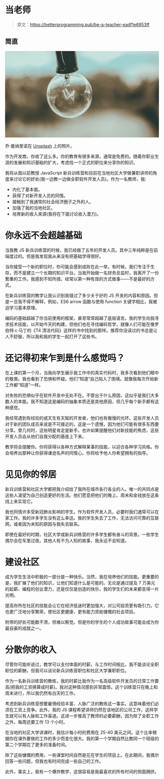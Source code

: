 # 当老师

> 原文：<https://betterprogramming.pub/be-a-teacher-eadf1e6953ff>

## 简直

![](img/b80f49e2dd325886f35a823e2d202dad.png)

乔·曼纳里诺在 [Unsplash](https://unsplash.com?utm_source=medium&utm_medium=referral) 上的照片。

作为开发商，你收了这么多。你的教育有很多来源，通常是免费的。随着你职业生涯的发展和知识基础的扩大，考虑找一个正式的职位来分享你的知识。

我将从我以前教授 JavaScript 新兵训练营和目前在当地社区大学做兼职讲师的角度来讨论它的好处(我一边教一边做全职软件开发人员)。作为一名教师，我:

*   内化了基本面。
*   获得了对新开发人员的同情。
*   接触到了我通常的社会经济圈子之外的人。
*   加强了我的当地社区。
*   培育新的收入来源(我将在下面讨论收入潜力)。

# 你永远不会超越基础

当我教 JS 新兵训练营的时候，我已经做了五年的开发人员。其中三年纯粹是在前端度过的。但是我发现我从来没有把基础学得很好。

当你接受一个新的职位时，你可能会感到成败在此一举。有时候，我们专注于生存，而不是建立一个长期的知识平台。当我开始做一名财务总监时，我离开了一份繁重的工作。我感到不知所措，经常以第一种有效的方式做事——不是最好的方式。

在新兵训练营的教学让我认识到我错过了多少关于好的 JS 开发的内容和原因。但是一旦我不得不解释，例如，ES6 arrow 函数与使用 function 关键字相比，我被迫学习基本原理。

编码的基础超越了你当前使用的框架，甚至常常超越了底层语言。我的学生向我寻求技术技能，以开始今天的构建，但他们也在寻找编码哲学，就像人们可能在像罗伯特·c·马丁的《T4 清洁代码》这样的书中找到的那样。推荐你没读过的书总是让人不舒服，所以我和我的学生一起打开了这些书。

# 还记得初来乍到是什么感觉吗？

在上课的第一个月，当我向学生展示我工作中的真实代码时，我多次看到他们眼中的敬畏。我也看到了恐惧和怀疑。他们“知道”自己陷入了困境。就像我每次开始新工作都“知道”一样。

对失败的恐惧似乎在软件开发中无处不在。不管出于什么原因，这似乎是我们大多数人的本能。我不知道这是编码的抽象本质还是其他原因，但几乎每个新手都有这种感觉。

我经常遇到有经验的或天生有天赋的开发者，他们也有傲慢的光环。这些开发人员对于新的团队成员来说是不可接近的，这是一个遗憾，因为他们可能有很多东西要分享。曾几何时，这些明星肯定是新手。也许如果提醒他们对新技能的焦虑，这些开发人员会从他们自我分配的基座上下来。

教学将会提醒你。你将获得以各种方式解释某事的技能，以迎合各种学习风格。你会培养出那种让你获得谦逊名声的同情心。你将给予他人你希望拥有的指导。

# 见见你的邻居

新兵训练营和社区大学都把我介绍给了我所在城市各行各业的人。唯一的共同点是这些人渴望为自己创造更好的生活。他们愿意把他们的晚上、周末和金钱放在这条线上来实现它。

我也同情许多受新冠肺炎影响的学生。作为软件开发人员，必要时我们通常可以在家工作。我的许多学生没有这么幸运。我的学生失去了工作，无法访问可靠的互联网，或者因为未知的原因与我失去联系。

即使在最好的时期，社区大学或新兵训练营的许多学生都有奋斗的背景。一些学生偶尔会在车里过夜。其他人有不为人知的故事，我永远不会知道。

# 建设社区

成为学生生活中积极的一部分是一种快乐。当然，我在培养他们的技能。更重要的是，我扩展了他们的知识，让他们知道什么是可能的。无论是通过提及 7 万美元的起薪、编程的创业潜力，还是仅仅是创造的快乐，我的学生们的未来都变得一片光明。

提高你所在社区的技能会让它在经济低迷时更加强大，对公司投资更有吸引力。它也更广泛地分享繁荣，使社区更健康，更有能力资助慷慨的社会项目。

附带的好处可能数不清，但难以察觉。但是你的学生的个人成功故事可能会成为你最自豪的成就之一。

# 分散你的收入

尽管你可能听说过，教学可以支付体面的时薪。与工作时间相比，我不能谈论全职职位的薪酬，但我可以谈论新兵训练营职位和社区大学兼职职位。

作为一名新兵训练营的教练，我的时薪比我作为一名高级软件开发员的日常工作要高(把我的工资换算成时薪)。我对这种情况感到非常震惊。这个训练营只在晚上和周末进行，所以我仍然有白天的工作。

考虑到新兵训练营想要雇佣经验丰富、人脉广泛的教练这一事实。这意味着他们必须在工资上竞争。此外，我的 JS 课程希望讲师仍然在该地区的公司工作，这样学生就可以有人脉和工作渠道。这进一步推高了教师的必要薪酬，因为除了全职工作之外，每周还要工作 13 个小时。

在当地的社区大学讲课时，我估计每小时的费用在 25-40 美元之间。这个比率根据你在课外要做的工作的多少而变化很大。我的第一个学期自然比教同一个班级的第二个学期花了更多的准备时间。

除了这些慷慨的费用，一些课堂时间自然是花在学生的项目上。在此期间，我偶尔回答一些问题，但我也有时间完成一些自己的工作。

此外，事实上，我有一个爆炸教学，这很容易是我最喜欢的所有时间的侧面拥挤。